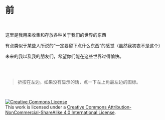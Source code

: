 # 前

<br/>

这里是我用来收集和存放各种关于我们的世界的东西

有点类似于某些人所说的“一定要留下点什么东西”的感觉（虽然我初衷不是这个）

未来的我以及我的朋友们，希望你们能在这些世界过得愉快。

<br/><br/>

> 折按在左边。如果没有显示的话，点一下左上角最左边的图标。

<br/>

<a rel="license" href="http://creativecommons.org/licenses/by-nc-sa/4.0/"><img alt="Creative Commons License" style="border-width:0" src="https://i.creativecommons.org/l/by-nc-sa/4.0/88x31.png" /></a><br />This work is licensed under a <a rel="license" href="http://creativecommons.org/licenses/by-nc-sa/4.0/">Creative Commons Attribution-NonCommercial-ShareAlike 4.0 International License</a>.
